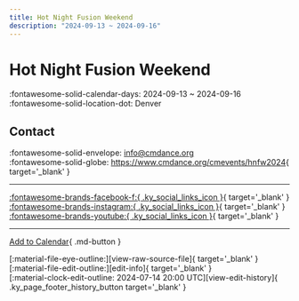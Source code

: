 ```yaml
---
title: Hot Night Fusion Weekend
description: "2024-09-13 ~ 2024-09-16"
---
```


# Hot Night Fusion Weekend 

:fontawesome-solid-calendar-days: 2024-09-13 ~ 2024-09-16  
:fontawesome-solid-location-dot: Denver  

## Contact

:fontawesome-solid-envelope: <info@cmdance.org>  
:fontawesome-solid-globe: <https://www.cmdance.org/cmevents/hnfw2024>{ target='_blank' }  

---

 [:fontawesome-brands-facebook-f:{ .ky_social_links_icon }](https://www.facebook.com/cmdancedenver){ target='_blank' } [:fontawesome-brands-instagram:{ .ky_social_links_icon }](https://instagram.com/communitymindeddance){ target='_blank' } [:fontawesome-brands-youtube:{ .ky_social_links_icon }](https://youtube.com/@communitymindeddance){ target='_blank' }

---

[Add to Calendar](https://swing.news/ics/en/2024/en_US/hot-night-fusion-weekend-2024.ics){ .md-button }

<div class="ky_page_footer" markdown>
<div class="ky_page_footer_trailing" markdown="span">
[:material-file-eye-outline:][view-raw-source-file]{ target='_blank' }
[:material-file-edit-outline:][edit-info]{ target='_blank' }
</div>
<div class="ky_page_footer_leading" markdown="span">
[:material-clock-edit-outline: 2024-07-14 20:00 UTC][view-edit-history]{ .ky_page_footer_history_button target='_blank' }
</div>
</div>

[view-raw-source-file]: https://github.com/swingdance/events/blob/main/2024/en_US/hot-night-fusion-weekend-2024.json "View Raw Source File"
[edit-info]: https://github.com/swingdance/events/issues/new?assignees=&labels=update+event&projects=&template=03-update_entity.yml&title=%5B2024%2Fen_US%5D%20Hot%20Night%20Fusion%20Weekend&region=en_US&year=2024&id=hot-night-fusion-weekend-2024&name=Hot%20Night%20Fusion%20Weekend&org_id= "Edit Info"

[view-edit-history]: https://github.com/swingdance/events/commits/main/2024/en_US/hot-night-fusion-weekend-2024.json "View Edit History"
